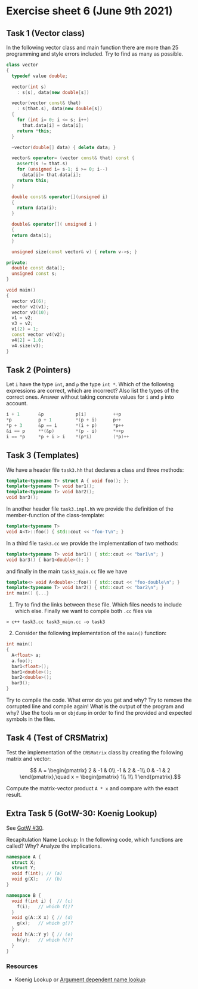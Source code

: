 # Exercise sheet 6 (June 9th 2021)

## Task 1 (Vector class)
In the following vector class and main function there are more than 25 programming
and style errors included. Try to find as many as possible.
```c++
class vector
{
  typedef value double;

  vector(int s)
    : s(s), data(new double[s])

  vector(vector const& that)
    : s(that.s), data(new double[s])
  {
    for (int i= 0; i <= s; i++)
      that.data[i] = data[i];
    return *this;
  }

  ~vector(double[] data) { delete data; }

  vector& operator= (vector const& that) const {
    assert(s != that.s)
    for (unsigned i= s-1; i >= 0; i--)
      data[i]= that.data[i];
    return this;
  }

  double const& operator[](unsigned i)
  {
    return data(i);
  }

  double& operator[]( unsigned i )
  {
  return data(i);
  }

  unsigned size(const vector& v) { return v->s; }

private:
  double const data[];
  unsigned const s;
}

void main()
{
  vector v1(6);
  vector v2(v1);
  vector v3(10);
  v1 = v2;
  v3 = v2;
  v1(2) = 1;
  const vector v4(v2);
  v4[2] = 1.0;
  v4.size(v3);
}
```


## Task 2 (Pointers)
Let `i` have the type `int`, and `p` the type `int *`. Which of the following
expressions are correct, which are incorrect? Also list the types of the correct
ones. Answer without taking concrete values for `i` and `p` into account.

```c++
i + 1       &p            p[i]          ++p
*p          p + 1         *(p + i)      p++
*p + 3      &p == i       *(i + p)      *p++
&i == p     **(&p)        *(p - i)      *++p
i == *p     *p + i > i    *(p*i)        (*p)++
```


## Task 3 (Templates)
We have a header file `task3.hh` that declares a class and three methods:

```c++
template<typename T> struct A { void foo(); };
template<typename T> void bar1();
template<typename T> void bar2();
void bar3();
```

In another header file `task3.impl.hh` we provide the definition of the member-function of the class-template:

```c++
template<typename T>
void A<T>::foo() { std::cout << "foo-T\n"; }
```

In a third file `task3.cc` we provide the implementation of two methods:

```c++
template<typename T> void bar1() { std::cout << "bar1\n"; }
void bar3() { bar1<double>(); }
```

and finally in the main `task3_main.cc` file we have

```c++
template<> void A<double>::foo() { std::cout << "foo-double\n"; }
template<typename T> void bar2() { std::cout << "bar2\n"; }
int main() {...}
```

1. Try to find the links between these file. Which files needs to include which else. Finally we want to compile
both `.cc` files via

```
> c++ task3.cc task3_main.cc -o task3
```

2. Consider the following implementation of the `main()` function:

```c++
int main()
{
  A<float> a;
  a.foo();
  bar1<float>();
  bar1<double>();
  bar2<double>();
  bar3();
}
```
Try to compile the code. What error do you get and why? Try to remove the corrupted line and compile again! What is the output of the program and why? Use the tools `nm` or `objdump` in order to find the provided and expected symbols in the files.


## Task 4 (Test of CRSMatrix)
Test the implementation of the `CRSMatrix` class by creating the following matrix and vector:

```math
    A = \begin{pmatrix}
      2 & -1 & 0\\
      -1 & 2 & -1\\
      0 & -1 & 2
    \end{pmatrix},\quad
    x =
    \begin{pmatrix}
    1\\
    1\\
    1
    \end{pmatrix}.
```
Compute the matrix-vector product `A * x` and compare with the exact result.


## Extra Task 5 (GotW-30: Koenig Lookup)
See [GotW #30](http://www.gotw.ca/gotw/030.htm).

Recapitulation Name Lookup: In the following code, which functions are called? Why? Analyze the implications.
```c++
namespace A {
  struct X;
  struct Y;
  void f(int); // (a)
  void g(X);   // (b)
}

namespace B {
  void f(int i) {  // (c)
    f(i);   // which f()?
  }
  void g(A::X x) { // (d)
    g(x);   // which g()?
  }
  void h(A::Y y) { // (e)
    h(y);   // which h()?
  }
}
```

### Resources
- Koenig Lookup or [Argument dependent name lookup](https://de.wikipedia.org/wiki/Argument_dependent_name_lookup)

